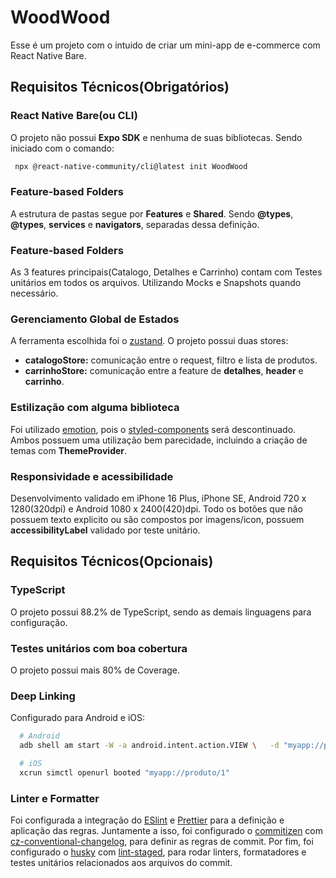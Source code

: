 # WoodWood

Esse é um projeto com o intuido de criar um mini-app de e-commerce com React Native Bare.

## Requisitos Técnicos(Obrigatórios)

### React Native Bare(ou CLI)

O projeto não possui **Expo SDK** e nenhuma de suas bibliotecas. Sendo iniciado com o comando:

```bash
 npx @react-native-community/cli@latest init WoodWood
```

### Feature-based Folders

A estrutura de pastas segue por **Features** e **Shared**. Sendo **@types**, **@types**, **services** e **navigators**, separadas dessa definição.

### Feature-based Folders

As 3 features principais(Catalogo, Detalhes e Carrinho) contam com Testes unitários em todos os arquivos. Utilizando Mocks e Snapshots quando necessário.

### Gerenciamento Global de Estados

A ferramenta escolhida foi o [zustand](https://zustand.docs.pmnd.rs/getting-started/introduction). O projeto possui duas stores:

- **catalogoStore:** comunicação entre o request, filtro e lista de produtos.
- **carrinhoStore:** comunicação entre a feature de **detalhes**, **header** e **carrinho**.

### Estilização com alguma biblioteca

Foi utilizado [emotion](https://emotion.sh/docs/introduction), pois o [styled-components](https://styled-components.com/) será descontinuado. Ambos possuem uma utilização bem parecidade, incluindo a criação de temas com **ThemeProvider**.

### Responsividade e acessibilidade

Desenvolvimento validado em iPhone 16 Plus, iPhone SE, Android 720 x 1280(320dpi) e Android 1080 x 2400(420)dpi. Todo os botões que não possuem texto explicito ou são compostos por imagens/icon, possuem **accessibilityLabel** validado por teste unitário.

## Requisitos Técnicos(Opcionais)

### TypeScript

O projeto possui 88.2% de TypeScript, sendo as demais linguagens para configuração.

### Testes unitários com boa cobertura

O projeto possui mais 80% de Coverage.

### Deep Linking

Configurado para Android e iOS:

```bash
  # Android
  adb shell am start -W -a android.intent.action.VIEW \   -d "myapp://produto/1" \   com.woodwood;

  # iOS
  xcrun simctl openurl booted "myapp://produto/1"
```

### Linter e Formatter

Foi configurada a integração do [ESlint](https://eslint.org/) e [Prettier](https://prettier.io/) para a definição e aplicação das regras. Juntamente a isso, foi configurado o [commitizen](https://commitizen-tools.github.io/commitizen/) com [cz-conventional-changelog](https://commitizen-tools.github.io/commitizen/), para definir as regras de commit. Por fim, foi configurado o [husky](https://github.com/commitizen/cz-conventional-changelog) com [lint-staged](https://github.com/lint-staged/lint-staged), para rodar linters, formatadores e testes unitários relacionados aos arquivos do commit.
